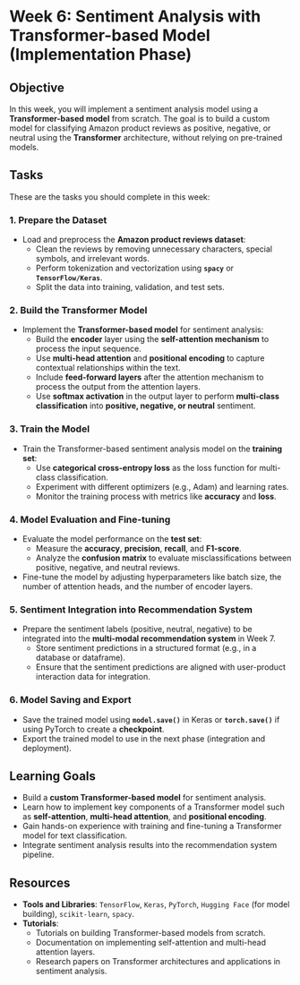# Week 6: Sentiment Analysis with Transformer-based Model (Implementation Phase)

## Objective
In this week, you will implement a sentiment analysis model using a **Transformer-based model** from scratch. The goal is to build a custom model for classifying Amazon product reviews as positive, negative, or neutral using the **Transformer** architecture, without relying on pre-trained models.

## Tasks

These are the tasks you should complete in this week:

### 1. **Prepare the Dataset**
- Load and preprocess the **Amazon product reviews dataset**:
  - Clean the reviews by removing unnecessary characters, special symbols, and irrelevant words.
  - Perform tokenization and vectorization using **`spacy`** or **`TensorFlow/Keras`**.
  - Split the data into training, validation, and test sets.

### 2. **Build the Transformer Model**
- Implement the **Transformer-based model** for sentiment analysis:
  - Build the **encoder** layer using the **self-attention mechanism** to process the input sequence.
  - Use **multi-head attention** and **positional encoding** to capture contextual relationships within the text.
  - Include **feed-forward layers** after the attention mechanism to process the output from the attention layers.
  - Use **softmax activation** in the output layer to perform **multi-class classification** into **positive, negative, or neutral** sentiment.

### 3. **Train the Model**
- Train the Transformer-based sentiment analysis model on the **training set**:
  - Use **categorical cross-entropy loss** as the loss function for multi-class classification.
  - Experiment with different optimizers (e.g., Adam) and learning rates.
  - Monitor the training process with metrics like **accuracy** and **loss**.

### 4. **Model Evaluation and Fine-tuning**
- Evaluate the model performance on the **test set**:
  - Measure the **accuracy**, **precision**, **recall**, and **F1-score**.
  - Analyze the **confusion matrix** to evaluate misclassifications between positive, negative, and neutral reviews.
- Fine-tune the model by adjusting hyperparameters like batch size, the number of attention heads, and the number of encoder layers.

### 5. **Sentiment Integration into Recommendation System**
- Prepare the sentiment labels (positive, neutral, negative) to be integrated into the **multi-modal recommendation system** in Week 7.
  - Store sentiment predictions in a structured format (e.g., in a database or dataframe).
  - Ensure that the sentiment predictions are aligned with user-product interaction data for integration.

### 6. **Model Saving and Export**
- Save the trained model using **`model.save()`** in Keras or **`torch.save()`** if using PyTorch to create a **checkpoint**.
- Export the trained model to use in the next phase (integration and deployment).

## Learning Goals
- Build a **custom Transformer-based model** for sentiment analysis.
- Learn how to implement key components of a Transformer model such as **self-attention**, **multi-head attention**, and **positional encoding**.
- Gain hands-on experience with training and fine-tuning a Transformer model for text classification.
- Integrate sentiment analysis results into the recommendation system pipeline.

## Resources
- **Tools and Libraries**: `TensorFlow`, `Keras`, `PyTorch`, `Hugging Face` (for model building), `scikit-learn`, `spacy`.
- **Tutorials**:
  - Tutorials on building Transformer-based models from scratch.
  - Documentation on implementing self-attention and multi-head attention layers.
  - Research papers on Transformer architectures and applications in sentiment analysis.
